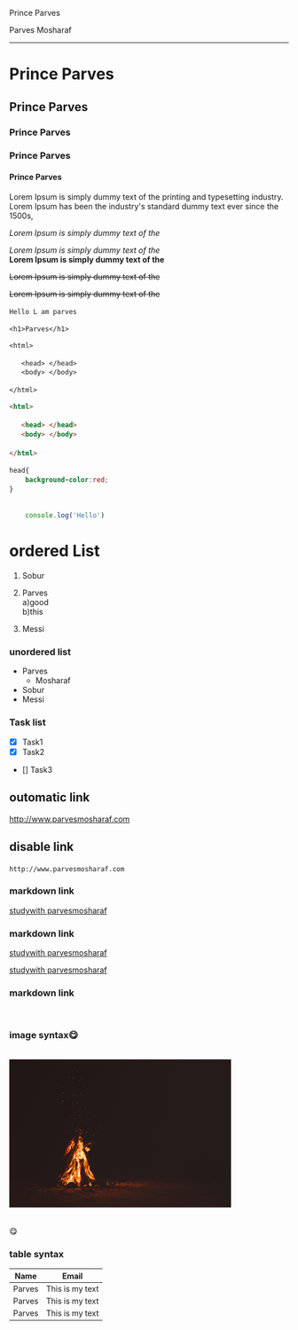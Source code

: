 <!--Hello-->

Prince Parves<br>

Parves Mosharaf

---

# Prince Parves
## Prince Parves
### Prince Parves
### Prince Parves
#### Prince Parves


<p>Lorem Ipsum is simply dummy text of the printing and typesetting industry. Lorem Ipsum has been the industry's standard dummy text ever since the 1500s,</p>


<i>Lorem Ipsum is simply dummy text of the</i>

_Lorem Ipsum is simply dummy text of the_<br>
__Lorem Ipsum is simply dummy text of the__

<del>Lorem Ipsum is simply dummy text of the</del><br>

~~Lorem Ipsum is simply dummy text of the~~

``Hello L am parves``


`<h1>Parves</h1>`


```
<html>

   <head> </head>
   <body> </body>

</html>

```

```html
<html>

   <head> </head>
   <body> </body>

</html>

```

```css
head{
    background-color:red;
}

```

```javascript

    console.log('Hello')

```
# ordered List

1. Sobur
2. Parves  
   a)good  
   b)this

3. Messi

### unordered list 

- Parves  
   - Mosharaf
- Sobur
- Messi

### Task list 

- [X] Task1
- [X] Task2
- [] Task3  


## outomatic link


http://www.parvesmosharaf.com

## disable link

`http://www.parvesmosharaf.com`


### markdown link

[studywith parvesmosharaf](http://www.parvesmosharaf.com)

### markdown link

[studywith parvesmosharaf][parvesmosharaf]

[studywith parvesmosharaf][facebook]


<!--all link here-->

### markdown link

[parvesmosharaf]: http://www.parvesmosharaf.com

[facebook]: https://www.facebook.com/profile.php?id=100079997453848

<br>

### image syntax😋

<br>


<!-- ![prolile](./images/me.jpg) -->

<img src="./images/me.jpg" width="400"  title="Hello"/>

<br>😋



### table syntax<br>

| Name | Email |
| ----- | ------ |
|  Parves | This is my text
|  Parves | This is my text
|  Parves | This is my text







